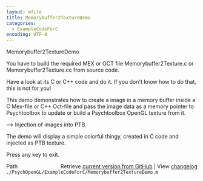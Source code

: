 ```yaml
---
layout: mfile
title: Memorybuffer2TextureDemo
categories:
  - ExampleCodeForC
encoding: UTF-8
---
```


Memorybuffer2TextureDemo

You have to build the required MEX or OCT file
Memorybuffer2Texture.c or Memorybuffer2Texture.cc
from source code.

Have a look at its C or C++ code and do it. If you don't
know how to do that, this is not for you!

This demo demonstrates how to create a image in a
memory buffer inside a C Mex-file or C++ Oct-file and
pass the image data as a memory pointer to Psychtoolbox
to update or build a Psychtoolbox OpenGL texture from it.

\--\> Injection of images into PTB.

The demo will display a simple colorful thingy,
created in C code and injected as PTB texture.

Press any key to exit.


<div class="code_header" style="text-align:right;">
  <span style="float:left;">Path&nbsp;&nbsp;</span> <span class="counter">Retrieve <a href=
  "https://raw.github.com/Psychtoolbox-3/Psychtoolbox-3/beta/./PsychOpenGL/ExampleCodeForC/Memorybuffer2TextureDemo.m">current version from GitHub</a> | View <a href=
  "https://github.com/Psychtoolbox-3/Psychtoolbox-3/commits/beta/./PsychOpenGL/ExampleCodeForC/Memorybuffer2TextureDemo.m">changelog</a></span>
</div>
<div class="code">
  <code>./PsychOpenGL/ExampleCodeForC/Memorybuffer2TextureDemo.m</code>
</div>
